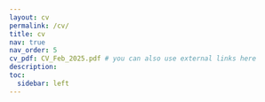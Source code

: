 ```yaml
---
layout: cv
permalink: /cv/
title: cv
nav: true
nav_order: 5
cv_pdf: CV_Feb_2025.pdf # you can also use external links here
description: 
toc:
  sidebar: left
---
```


